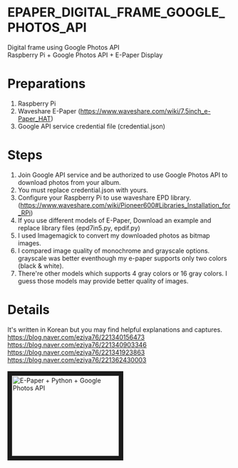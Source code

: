 # EPAPER_DIGITAL_FRAME_GOOGLE_PHOTOS_API
Digital frame using Google Photos API <br>
Raspberry Pi + Google Photos API + E-Paper Display <br>

# Preparations <br>
1) Raspberry Pi <br>
2) Waveshare E-Paper (https://www.waveshare.com/wiki/7.5inch_e-Paper_HAT) <br>
3) Google API service credential file (credential.json)

# Steps <br>
1) Join Google API service and be authorized to use Google Photos API to download photos from your album. <br>
2) You must replace credential.json with yours. <br>
3) Configure your Raspberry Pi to use waveshare EPD library. (https://www.waveshare.com/wiki/Pioneer600#Libraries_Installation_for_RPi) <br>
4) If you use different models of E-Paper, Download an example and replace library files (epd7in5.py, epdif.py) <br>
5) I used Imagemagick to convert my downloaded photos as bitmap images. <br>
6) I compared image quality of monochrome and grayscale options. grayscale was better eventhough my e-paper supports only two colors (black & white). <br>
7) There're other models which supports 4 gray colors or 16 gray colors. I guess those models may provide better quality of images. <br>

# Details
It's written in Korean but you may find helpful explanations and captures. <br>
https://blog.naver.com/eziya76/221340156473 <br>
https://blog.naver.com/eziya76/221340903346 <br>
https://blog.naver.com/eziya76/221341923863 <br>
https://blog.naver.com/eziya76/221362430003 <br>
 <br>
<a href="http://www.youtube.com/watch?feature=player_embedded&v=VqnD_69p3YY
" target="_blank"><img src="http://img.youtube.com/vi/VqnD_69p3YY/0.jpg" 
alt="E-Paper + Python + Google Photos API" width="240" height="180" border="10" /></a>
